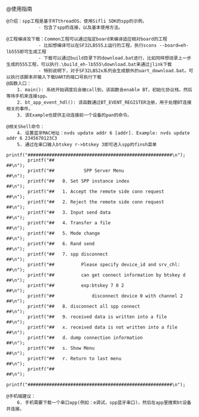 @使用指南

    @介绍：spp工程是基于RTthreadOS，使用Sifli SDK的spp的示例。
                - 包含了spp的连接，以及基本使用方法。
    
    @工程编译及下载：Common工程可以通过指定board来编译适应相对board的工程
                - 比如想编译可以在SF32LB555上运行的工程，执行scons --board=eh-lb555即可生成工程
                - 下载可以通过build目录下的download.bat进行，比如同样想烧录上一步生成的555工程，可以执行.\build_eh-lb555\download.bat来通过jlink下载
                - 特别说明下，对于SF32LB52x系列会生成额外的uart_download.bat。可以执行该脚本并输入下载UART的端口号执行下载
    @函数入口：
        1. main(): 系统开始调度后会被call到，该函数会enable BT，初始化协议栈，然后等待手机来连接spp。
        2. bt_app_event_hdl(): 该函数通过BT_EVENT_REGISTER注册，用于处理BT连接相关的事件。
		3. 该Example也提供主动连接前一个设备的pan的命令。

    @相关Shell命令：
        4. 设置蓝牙MAC地址：nvds update addr 6 [addr]. Example: nvds update addr 6 2345670123C3
        5. 通过在串口输入btskey r->btskey 3即可进入spp的finsh菜单
            printf("######################################################\n");
            printf("##                                                  ##\n");
            printf("##           SPP Server Menu                        ##\n");
            printf("##   0. Set SPP instance index                      ##\n");
            printf("##   1. Accept the remote side conn request         ##\n");
            printf("##   2. Reject the remote side conn request         ##\n");
            printf("##   3. Input send data                             ##\n");
            printf("##   4. Transfer a file                             ##\n");
            printf("##   5. Mode change                                 ##\n");
            printf("##   6. Rand send                                   ##\n");
            printf("##   7. spp disconnect                              ##\n");
            printf("##          Please specify device_id and srv_chl:   ##\n");
            printf("##          can get connect information by btskey d ##\n");
            printf("##          exp:btskey 7 0 2                        ##\n");
            printf("##              disconnect device 0 with channel 2  ##\n");
            printf("##   8. disconnect all spp connect                  ##\n");
            printf("##   9. received data is written into a file        ##\n");
            printf("##   x. received data is not written into a file    ##\n");
            printf("##   d. dump connection information                 ##\n");
            printf("##   s. Show Menu                                   ##\n");
            printf("##   r. Return to last menu                         ##\n");
            printf("##                                                  ##\n");
            printf("######################################################\n");

    @手机端建议：
        6. 手机需要下载一个串口app(例如：e调试，spp蓝牙串口)，然后在app里搜索bt设备并连接。